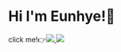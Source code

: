 # Hi I'm Eunhye!🐰

click me!👉<a href="https://blog.naver.com/studyeunhye/222758339206">![](https://img.shields.io/badge/BLOG-03C75A?style=flatsquare&logo=NAVER&logoColor=white)
  ![](https://img.shields.io/badge/HTML5-E34F26?style=flatsquare&logo=HTML5&logoColor=white)

